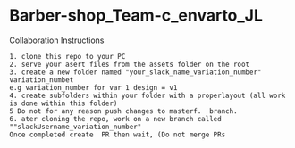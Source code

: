 # Barber-shop_Team-c_envarto_JL

Collaboration Instructions

    1. clone this repo to your PC
    2. serve your asert files from the assets folder on the root 
    3. create a new folder named "your_slack_name_variation_number" variation_numbet 
    e.g variation_number for var 1 design = v1
    4. create subfolders within your folder with a properlayout (all work is done within this folder)
    5 Do not for any reason push changes to masterf.  branch. 
    6. ater cloning the repo, work on a new branch called ""slackUsername_variation_number"
    Once completed create  PR then wait, (Do not merge PRs
